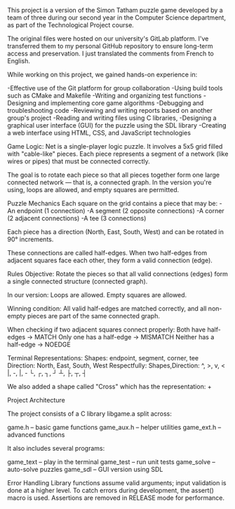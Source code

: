 This project is a version of the Simon Tatham puzzle game developed by a team of three during our second year in the Computer Science department, as part of the Technological Project course.

The original files were hosted on our university's GitLab platform. I've transferred them to my personal GitHub repository to ensure long-term access and preservation. I just translated the comments from French to English.

While working on this project, we gained hands-on experience in:

-Effective use of the Git platform for group collaboration
-Using build tools such as CMake and Makefile
-Writing and organizing test functions
-Designing and implementing core game algorithms
-Debugging and troubleshooting code
-Reviewing and writing reports based on another group's project
-Reading and writing files using C libraries,
-Designing a graphical user interface (GUI) for the puzzle using the SDL library
-Creating a web interface using HTML, CSS, and JavaScript technologies

Game Logic:
Net is a single-player logic puzzle. It involves a 5x5 grid filled with "cable-like" pieces. Each piece represents a segment of a network (like wires or pipes) that must be connected correctly.

The goal is to rotate each piece so that all pieces together form one large connected network — that is, a connected graph. In the version you're using, loops are allowed, and empty squares are permitted.

Puzzle Mechanics
Each square on the grid contains a piece that may be:
-An endpoint (1 connection)
-A segment (2 opposite connections)
-A corner (2 adjacent connections) 
-A tee (3 connections)

Each piece has a direction (North, East, South, West) and can be rotated in 90° increments.

These connections are called half-edges. When two half-edges from adjacent squares face each other, they form a valid connection (edge).

Rules
Objective:
Rotate the pieces so that all valid connections (edges) form a single connected structure (connected graph).

In our version:
Loops are allowed.
Empty squares are allowed.

Winning condition:
All valid half-edges are matched correctly, and all non-empty pieces are part of the same connected graph.

When checking if two adjacent squares connect properly:
Both have half-edges ->	MATCH
Only one has a half-edge ->	MISMATCH
Neither has a half-edge	-> NOEDGE

Terminal Representations:
Shapes:	endpoint, segment, corner, tee	  
Direction: North, East, South, West
Respectfully: Shapes,Direction:
^, >, v, <
|, -, |, -
└, ┌, ┐, ┘
┴, ├, ┬, ┤

We also added a shape called "Cross" which has the representation: + 

Project Architecture

The project consists of a C library libgame.a split across:

game.h – basic game functions
game_aux.h – helper utilities
game_ext.h – advanced functions

It also includes several programs:

game_text – play in the terminal
game_test – run unit tests
game_solve – auto-solve puzzles
game_sdl – GUI version using SDL

Error Handling
Library functions assume valid arguments; input validation is done at a higher level. To catch errors during development, the assert() macro is used. Assertions are removed in RELEASE mode for performance.

